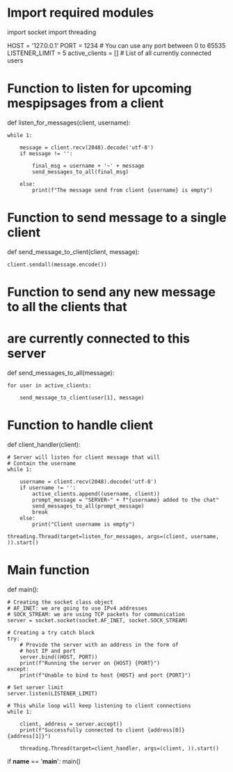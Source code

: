 # Import required modules
import socket
import threading

HOST = '127.0.0.1'
PORT = 1234 # You can use any port between 0 to 65535
LISTENER_LIMIT = 5
active_clients = [] # List of all currently connected users

# Function to listen for upcoming mespipsages from a client
def listen_for_messages(client, username):

    while 1:

        message = client.recv(2048).decode('utf-8')
        if message != '':
            
            final_msg = username + '~' + message
            send_messages_to_all(final_msg)

        else:
            print(f"The message send from client {username} is empty")


# Function to send message to a single client
def send_message_to_client(client, message):

    client.sendall(message.encode())

# Function to send any new message to all the clients that
# are currently connected to this server
def send_messages_to_all(message):
    
    for user in active_clients:

        send_message_to_client(user[1], message)

# Function to handle client
def client_handler(client):
    
    # Server will listen for client message that will
    # Contain the username
    while 1:

        username = client.recv(2048).decode('utf-8')
        if username != '':
            active_clients.append((username, client))
            prompt_message = "SERVER~" + f"{username} added to the chat"
            send_messages_to_all(prompt_message)
            break
        else:
            print("Client username is empty")

    threading.Thread(target=listen_for_messages, args=(client, username, )).start()

# Main function
def main():

    # Creating the socket class object
    # AF_INET: we are going to use IPv4 addresses
    # SOCK_STREAM: we are using TCP packets for communication
    server = socket.socket(socket.AF_INET, socket.SOCK_STREAM)

    # Creating a try catch block
    try:
        # Provide the server with an address in the form of
        # host IP and port
        server.bind((HOST, PORT))
        print(f"Running the server on {HOST} {PORT}")
    except:
        print(f"Unable to bind to host {HOST} and port {PORT}")

    # Set server limit
    server.listen(LISTENER_LIMIT)

    # This while loop will keep listening to client connections
    while 1:

        client, address = server.accept()
        print(f"Successfully connected to client {address[0]} {address[1]}")

        threading.Thread(target=client_handler, args=(client, )).start()


if __name__ == '__main__':
    main()
